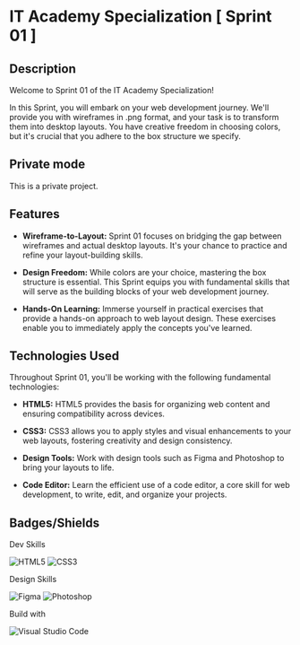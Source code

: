 # IT Academy Specialization [ Sprint 01 ]
## Description

Welcome to Sprint 01 of the IT Academy Specialization!

In this Sprint, you will embark on your web development journey. We'll provide you with wireframes in .png format, and your task is to transform them into desktop layouts. You have creative freedom in choosing colors, but it's crucial that you adhere to the box structure we specify.

## Private mode

This is a private project.

## Features

- **Wireframe-to-Layout:** Sprint 01 focuses on bridging the gap between wireframes and actual desktop layouts. It's your chance to practice and refine your layout-building skills.

- **Design Freedom:** While colors are your choice, mastering the box structure is essential. This Sprint equips you with fundamental skills that will serve as the building blocks of your web development journey.

- **Hands-On Learning:** Immerse yourself in practical exercises that provide a hands-on approach to web layout design. These exercises enable you to immediately apply the concepts you've learned.

## Technologies Used

Throughout Sprint 01, you'll be working with the following fundamental technologies:

- **HTML5:** HTML5 provides the basis for organizing web content and ensuring compatibility across devices.

- **CSS3:** CSS3 allows you to apply styles and visual enhancements to your web layouts, fostering creativity and design consistency.

- **Design Tools:** Work with design tools such as Figma and Photoshop to bring your layouts to life.

- **Code Editor:** Learn the efficient use of a code editor, a core skill for web development, to write, edit, and organize your projects.

## Badges/Shields

Dev Skills

![HTML5](https://img.shields.io/badge/HTML5-E34F26?style=for-the-badge&logo=html5&logoColor=white)
![CSS3](https://img.shields.io/badge/CSS3-1572B6?style=for-the-badge&logo=css3&logoColor=white)

Design Skills

![Figma](https://img.shields.io/badge/Figma-F24E1E?style=for-the-badge&logo=figma&logoColor=white)
![Photoshop](https://img.shields.io/badge/Adobe%20Photoshop-31A8FF?style=for-the-badge&logo=Adobe%20Photoshop&logoColor=black)

Build with

![Visual Studio Code](https://img.shields.io/badge/Visual_Studio_Code-0078D4?style=for-the-badge&logo=visual%20studio%20code&logoColor=white)


